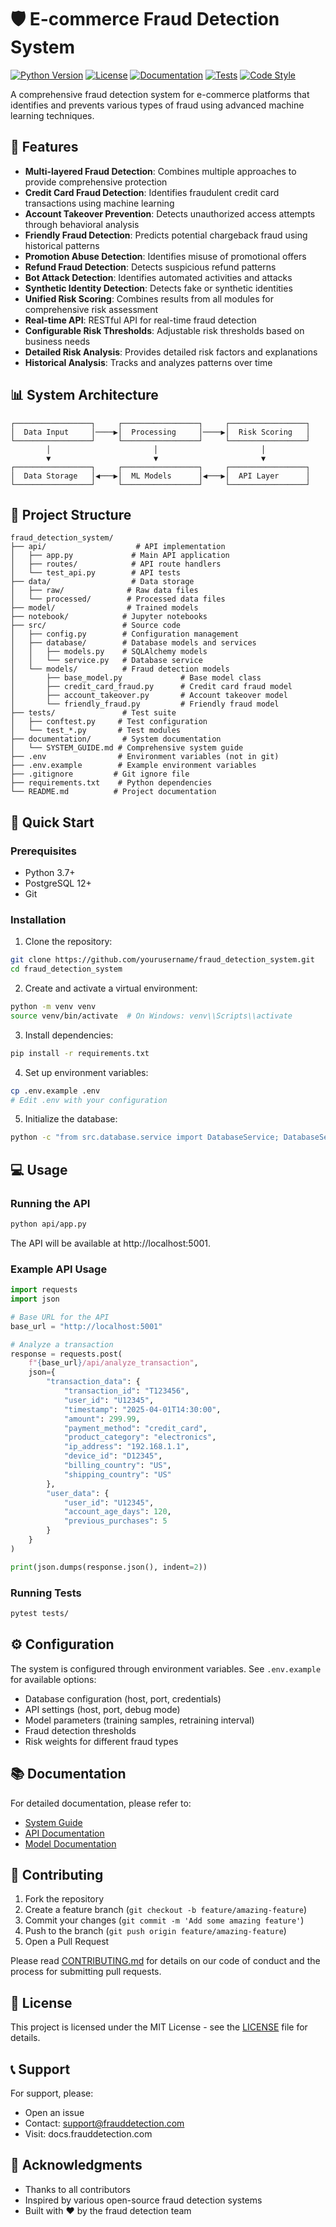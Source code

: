 # 🛡️ E-commerce Fraud Detection System

[![Python Version](https://img.shields.io/badge/python-3.7%2B-blue.svg)](https://www.python.org/downloads/)
[![License](https://img.shields.io/badge/license-MIT-green.svg)](LICENSE)
[![Documentation](https://img.shields.io/badge/docs-latest-brightgreen.svg)](documentation/SYSTEM_GUIDE.md)
[![Tests](https://img.shields.io/badge/tests-passing-brightgreen.svg)](tests/)
[![Code Style](https://img.shields.io/badge/code%20style-black-000000.svg)](https://github.com/psf/black)

A comprehensive fraud detection system for e-commerce platforms that identifies and prevents various types of fraud using advanced machine learning techniques.

## 🌟 Features

- **Multi-layered Fraud Detection**: Combines multiple approaches to provide comprehensive protection
- **Credit Card Fraud Detection**: Identifies fraudulent credit card transactions using machine learning
- **Account Takeover Prevention**: Detects unauthorized access attempts through behavioral analysis
- **Friendly Fraud Detection**: Predicts potential chargeback fraud using historical patterns
- **Promotion Abuse Detection**: Identifies misuse of promotional offers
- **Refund Fraud Detection**: Detects suspicious refund patterns
- **Bot Attack Detection**: Identifies automated activities and attacks
- **Synthetic Identity Detection**: Detects fake or synthetic identities
- **Unified Risk Scoring**: Combines results from all modules for comprehensive risk assessment
- **Real-time API**: RESTful API for real-time fraud detection
- **Configurable Risk Thresholds**: Adjustable risk thresholds based on business needs
- **Detailed Risk Analysis**: Provides detailed risk factors and explanations
- **Historical Analysis**: Tracks and analyzes patterns over time

## 📊 System Architecture

```
┌─────────────────┐     ┌─────────────────┐     ┌─────────────────┐
│  Data Input     │────▶│  Processing     │────▶│  Risk Scoring   │
└─────────────────┘     └─────────────────┘     └─────────────────┘
        │                       │                       │
        ▼                       ▼                       ▼
┌─────────────────┐     ┌─────────────────┐     ┌─────────────────┐
│  Data Storage   │◀───▶│  ML Models      │◀───▶│  API Layer      │
└─────────────────┘     └─────────────────┘     └─────────────────┘
```

## 📁 Project Structure

```
fraud_detection_system/
├── api/                    # API implementation
│   ├── app.py             # Main API application
│   ├── routes/            # API route handlers
│   └── test_api.py        # API tests
├── data/                  # Data storage
│   ├── raw/              # Raw data files
│   └── processed/        # Processed data files
├── model/                # Trained models
├── notebook/            # Jupyter notebooks
├── src/                 # Source code
│   ├── config.py        # Configuration management
│   ├── database/        # Database models and services
│   │   ├── models.py    # SQLAlchemy models
│   │   └── service.py   # Database service
│   └── models/          # Fraud detection models
│       ├── base_model.py             # Base model class
│       ├── credit_card_fraud.py      # Credit card fraud model
│       ├── account_takeover.py       # Account takeover model
│       └── friendly_fraud.py         # Friendly fraud model
├── tests/               # Test suite
│   ├── conftest.py     # Test configuration
│   └── test_*.py       # Test modules
├── documentation/       # System documentation
│   └── SYSTEM_GUIDE.md # Comprehensive system guide
├── .env                # Environment variables (not in git)
├── .env.example        # Example environment variables
├── .gitignore         # Git ignore file
├── requirements.txt    # Python dependencies
└── README.md          # Project documentation
```

## 🚀 Quick Start

### Prerequisites

- Python 3.7+
- PostgreSQL 12+
- Git

### Installation

1. Clone the repository:
```bash
git clone https://github.com/yourusername/fraud_detection_system.git
cd fraud_detection_system
```

2. Create and activate a virtual environment:
```bash
python -m venv venv
source venv/bin/activate  # On Windows: venv\\Scripts\\activate
```

3. Install dependencies:
```bash
pip install -r requirements.txt
```

4. Set up environment variables:
```bash
cp .env.example .env
# Edit .env with your configuration
```

5. Initialize the database:
```bash
python -c "from src.database.service import DatabaseService; DatabaseService().init_db()"
```

## 💻 Usage

### Running the API

```bash
python api/app.py
```

The API will be available at http://localhost:5001.

### Example API Usage

```python
import requests
import json

# Base URL for the API
base_url = "http://localhost:5001"

# Analyze a transaction
response = requests.post(
    f"{base_url}/api/analyze_transaction",
    json={
        "transaction_data": {
            "transaction_id": "T123456",
            "user_id": "U12345",
            "timestamp": "2025-04-01T14:30:00",
            "amount": 299.99,
            "payment_method": "credit_card",
            "product_category": "electronics",
            "ip_address": "192.168.1.1",
            "device_id": "D12345",
            "billing_country": "US",
            "shipping_country": "US"
        },
        "user_data": {
            "user_id": "U12345",
            "account_age_days": 120,
            "previous_purchases": 5
        }
    }
)

print(json.dumps(response.json(), indent=2))
```

### Running Tests

```bash
pytest tests/
```

## ⚙️ Configuration

The system is configured through environment variables. See `.env.example` for available options:

- Database configuration (host, port, credentials)
- API settings (host, port, debug mode)
- Model parameters (training samples, retraining interval)
- Fraud detection thresholds
- Risk weights for different fraud types

## 📚 Documentation

For detailed documentation, please refer to:
- [System Guide](documentation/SYSTEM_GUIDE.md)
- [API Documentation](api/README.md)
- [Model Documentation](src/models/README.md)

## 🤝 Contributing

1. Fork the repository
2. Create a feature branch (`git checkout -b feature/amazing-feature`)
3. Commit your changes (`git commit -m 'Add some amazing feature'`)
4. Push to the branch (`git push origin feature/amazing-feature`)
5. Open a Pull Request

Please read [CONTRIBUTING.md](CONTRIBUTING.md) for details on our code of conduct and the process for submitting pull requests.

## 📝 License

This project is licensed under the MIT License - see the [LICENSE](LICENSE) file for details.

## 📞 Support

For support, please:
- Open an issue
- Contact: support@frauddetection.com
- Visit: docs.frauddetection.com

## 🙏 Acknowledgments

- Thanks to all contributors
- Inspired by various open-source fraud detection systems
- Built with ❤️ by the fraud detection team
